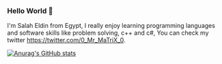### Hello World 🖖

I'm Salah Eldin from Egypt, I really enjoy learning programming languages and software skills like problem solving, c++ and c#,
You can check my twitter https://twitter.com/0_Mr_MaTriX_0.

[![Anurag's GitHub stats](https://github-readme-stats.vercel.app/api?username=SalahEldinFikri)](https://github.com/anuraghazra/github-readme-stats)
